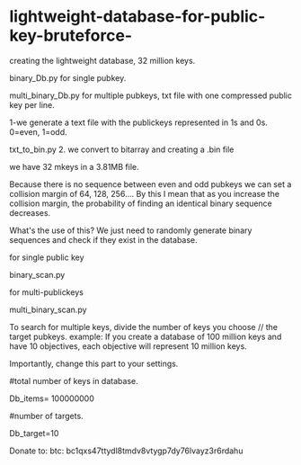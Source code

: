 # lightweight-database-for-public-key-bruteforce-
creating the lightweight database, 32 million keys.

binary_Db.py
for single pubkey.

multi_binary_Db.py
for multiple pubkeys, txt file with one compressed public key per line.

1-we generate a text file with the publickeys represented in 1s and 0s.
0=even,
1=odd.

txt_to_bin.py
2. we convert to bitarray  and creating a .bin file



we have 32 mkeys in a 3.81MB file.

Because there is no sequence between even and odd pubkeys we can set a collision margin of 64, 128, 256....
By this I mean that as you increase the collision margin, the probability of finding an identical binary sequence decreases.


What's the use of this?
We just need to randomly generate binary sequences and check if they exist in the database.

for single public key

binary_scan.py


for multi-publickeys

multi_binary_scan.py


To search for multiple keys, divide the number of keys you choose // the target pubkeys.
example:
If you create a database of 100 million keys and have 10 objectives, each objective will represent 10 million keys.

Importantly, change this part to your settings.

#total number of keys in database.


Db_items= 100000000

#number of targets.


Db_target=10




Donate to:
btc: bc1qxs47ttydl8tmdv8vtygp7dy76lvayz3r6rdahu


